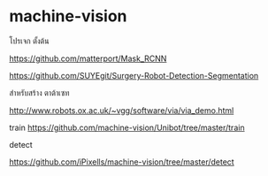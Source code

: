 # machine-vision

โปรเจก ตั้งต้น

https://github.com/matterport/Mask_RCNN

https://github.com/SUYEgit/Surgery-Robot-Detection-Segmentation

สำหรับสร้าง ตาต้าเซท

http://www.robots.ox.ac.uk/~vgg/software/via/via_demo.html

train
https://github.com/machine-vision/Unibot/tree/master/train

detect

https://github.com/iPixells/machine-vision/tree/master/detect
